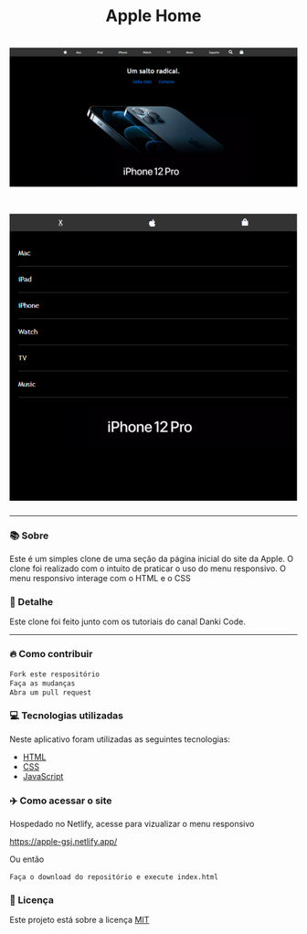 <h1 align="center">Apple Home</h1>
<h1 align="center"><img src="./img/apple-desktop.PNG"></h1>
<h1 align="center"><img src="./img/apple-mobile.PNG"></h1>

<hr>

### 📚 Sobre

Este é um simples clone de uma seção da página inicial do site da Apple. O clone foi realizado com o intuito de praticar o uso do menu responsivo.
O menu responsivo interage com o HTML e o CSS

### 🎨 Detalhe

Este clone foi feito junto com os tutoriais do canal Danki Code.

<hr>

### 🔥 Como contribuir

```
Fork este respositório
Faça as mudanças
Abra um pull request
```

### 💻 Tecnologias utilizadas

Neste aplicativo foram utilizadas as seguintes tecnologias:

- [HTML](https://www.w3schools.com/html/)
- [CSS](https://www.w3schools.com/css/)
- [JavaScript](https://www.w3schools.com/js/)

### ✈️ Como acessar o site

Hospedado no Netlify, acesse para vizualizar o menu responsivo

https://apple-gsj.netlify.app/

Ou então 

```
Faça o download do repositório e execute index.html
```

### 📃 Licença

Este projeto está sobre a licença <a href="https://github.com/GilbertoASJ/Apple-Home/blob/main/LICENSE">MIT</a>
